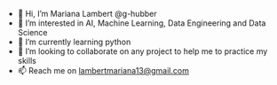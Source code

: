 - 👋 Hi, I’m Mariana Lambert @g-hubber
- 👀 I’m interested in AI, Machine Learning, Data Engineering and Data Science
- 🌱 I’m currently learning python
- 💞️ I’m looking to collaborate on any project to help me to practice my skills
- 📫 Reach me on lambertmariana13@gmail.com

<!---
g-hubber/g-hubber is a ✨ special ✨ repository because its `README.md` (this file) appears on your GitHub profile.
You can click the Preview link to take a look at your changes.
--->
